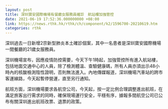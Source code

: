 ```yaml
---
layout: post
title: 深圳寶安國際機場有餐廳女服務員確診　航站樓加強管控
date: 2021-06-19 17:52:36.000000000 +08:00
link: https://news.rthk.hk/rthk/ch/component/k2/1596700-20210619.htm
categories: rthk
---
```


深圳過去一日新增2宗新型肺炎本土確診個案，其中一名患者是深圳寶安國際機場一間餐廳的21歲女服務員。

深圳機場宣布，因應疫情防控需要，今天下午1時起，加強管控所有進入航站樓，包括地面交通中心的人員，除了檢測體溫、查驗健康碼，所有人員亦須出示48小時內的核酸檢測陰性證明，否則無法進入。內地傳媒報道，深圳機場汽車站的跨市客運線路，今天起暫停營運，直至另行通知。

航班方面，深圳機場要求各航空公司，今天起，按一定比例合理調整進出航班，在滿足旅客出行需求的同時，確保現場運行安全，平穩有序，據報多間航空公司已公布有關深圳進出航班改票、退票的政策。

